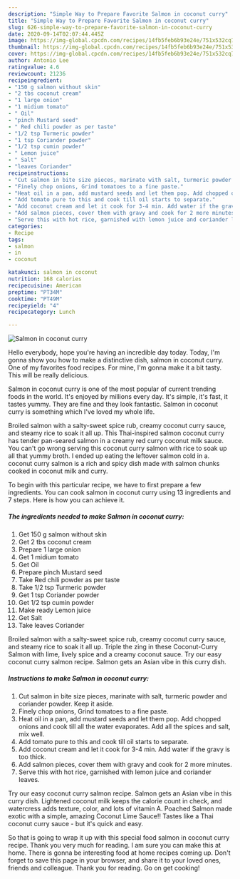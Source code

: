 ```yaml
---
description: "Simple Way to Prepare Favorite Salmon in coconut curry"
title: "Simple Way to Prepare Favorite Salmon in coconut curry"
slug: 626-simple-way-to-prepare-favorite-salmon-in-coconut-curry
date: 2020-09-14T02:07:44.445Z
image: https://img-global.cpcdn.com/recipes/14fb5feb6b93e24e/751x532cq70/salmon-in-coconut-curry-recipe-main-photo.jpg
thumbnail: https://img-global.cpcdn.com/recipes/14fb5feb6b93e24e/751x532cq70/salmon-in-coconut-curry-recipe-main-photo.jpg
cover: https://img-global.cpcdn.com/recipes/14fb5feb6b93e24e/751x532cq70/salmon-in-coconut-curry-recipe-main-photo.jpg
author: Antonio Lee
ratingvalue: 4.6
reviewcount: 21236
recipeingredient:
- "150 g salmon without skin"
- "2 tbs coconut cream"
- "1 large onion"
- "1 midium tomato"
- " Oil"
- "pinch Mustard seed"
- " Red chili powder as per taste"
- "1/2 tsp Turmeric powder"
- "1 tsp Coriander powder"
- "1/2 tsp cumin powder"
- " Lemon juice"
- " Salt"
- "leaves Coriander"
recipeinstructions:
- "Cut salmon in bite size pieces, marinate with salt, turmeric powder and coriander powder. Keep it aside."
- "Finely chop onions, Grind tomatoes to a fine paste."
- "Heat oil in a pan, add mustard seeds and let them pop. Add chopped onions and cook till all the water evaporates. Add all the spices and salt, mix well."
- "Add tomato pure to this and cook till oil starts to separate."
- "Add coconut cream and let it cook for 3-4 min. Add water if the gravy is too thick."
- "Add salmon pieces, cover them with gravy and cook for 2 more minutes."
- "Serve this with hot rice, garnished with lemon juice and coriander leaves."
categories:
- Recipe
tags:
- salmon
- in
- coconut

katakunci: salmon in coconut 
nutrition: 168 calories
recipecuisine: American
preptime: "PT34M"
cooktime: "PT49M"
recipeyield: "4"
recipecategory: Lunch

---
```



![Salmon in coconut curry](https://img-global.cpcdn.com/recipes/14fb5feb6b93e24e/751x532cq70/salmon-in-coconut-curry-recipe-main-photo.jpg)

Hello everybody, hope you're having an incredible day today. Today, I'm gonna show you how to make a distinctive dish, salmon in coconut curry. One of my favorites food recipes. For mine, I'm gonna make it a bit tasty. This will be really delicious.

Salmon in coconut curry is one of the most popular of current trending foods in the world. It's enjoyed by millions every day. It's simple, it's fast, it tastes yummy. They are fine and they look fantastic. Salmon in coconut curry is something which I've loved my whole life.

Broiled salmon with a salty-sweet spice rub, creamy coconut curry sauce, and steamy rice to soak it all up. This Thai-inspired salmon coconut curry has tender pan-seared salmon in a creamy red curry coconut milk sauce. You can&#39;t go wrong serving this coconut curry salmon with rice to soak up all that yummy broth. I ended up eating the leftover salmon cold in a. coconut curry salmon is a rich and spicy dish made with salmon chunks cooked in coconut milk and curry.


To begin with this particular recipe, we have to first prepare a few ingredients. You can cook salmon in coconut curry using 13 ingredients and 7 steps. Here is how you can achieve it.

<!--inarticleads1-->

##### The ingredients needed to make Salmon in coconut curry:

1. Get 150 g salmon without skin
1. Get 2 tbs coconut cream
1. Prepare 1 large onion
1. Get 1 midium tomato
1. Get  Oil
1. Prepare pinch Mustard seed
1. Take  Red chili powder as per taste
1. Take 1/2 tsp Turmeric powder
1. Get 1 tsp Coriander powder
1. Get 1/2 tsp cumin powder
1. Make ready  Lemon juice
1. Get  Salt
1. Take leaves Coriander


Broiled salmon with a salty-sweet spice rub, creamy coconut curry sauce, and steamy rice to soak it all up. Triple the zing in these Coconut-Curry Salmon with lime, lively spice and a creamy coconut sauce. Try our easy coconut curry salmon recipe. Salmon gets an Asian vibe in this curry dish. 

<!--inarticleads2-->

##### Instructions to make Salmon in coconut curry:

1. Cut salmon in bite size pieces, marinate with salt, turmeric powder and coriander powder. Keep it aside.
1. Finely chop onions, Grind tomatoes to a fine paste.
1. Heat oil in a pan, add mustard seeds and let them pop. Add chopped onions and cook till all the water evaporates. Add all the spices and salt, mix well.
1. Add tomato pure to this and cook till oil starts to separate.
1. Add coconut cream and let it cook for 3-4 min. Add water if the gravy is too thick.
1. Add salmon pieces, cover them with gravy and cook for 2 more minutes.
1. Serve this with hot rice, garnished with lemon juice and coriander leaves.


Try our easy coconut curry salmon recipe. Salmon gets an Asian vibe in this curry dish. Lightened coconut milk keeps the calorie count in check, and watercress adds texture, color, and lots of vitamin A. Poached Salmon made exotic with a simple, amazing Coconut Lime Sauce!! Tastes like a Thai coconut curry sauce - but it&#39;s quick and easy. 

So that is going to wrap it up with this special food salmon in coconut curry recipe. Thank you very much for reading. I am sure you can make this at home. There is gonna be interesting food at home recipes coming up. Don't forget to save this page in your browser, and share it to your loved ones, friends and colleague. Thank you for reading. Go on get cooking!
